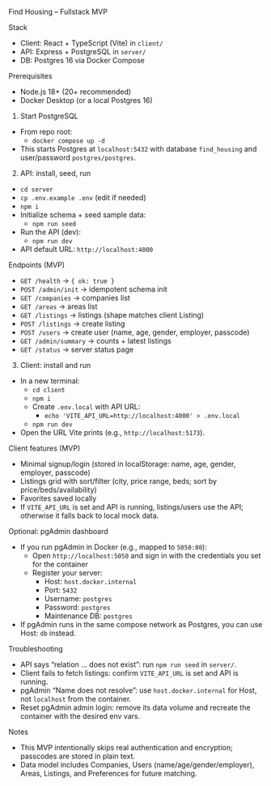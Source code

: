 Find Housing – Fullstack MVP

Stack
- Client: React + TypeScript (Vite) in `client/`
- API: Express + PostgreSQL in `server/`
- DB: Postgres 16 via Docker Compose

Prerequisites
- Node.js 18+ (20+ recommended)
- Docker Desktop (or a local Postgres 16)

1) Start PostgreSQL
- From repo root:
  - `docker compose up -d`
- This starts Postgres at `localhost:5432` with database `find_housing` and user/password `postgres/postgres`.

2) API: install, seed, run
- `cd server`
- `cp .env.example .env` (edit if needed)
- `npm i`
- Initialize schema + seed sample data:
  - `npm run seed`
- Run the API (dev):
  - `npm run dev`
- API default URL: `http://localhost:4000`

Endpoints (MVP)
- `GET /health` → `{ ok: true }`
- `POST /admin/init` → idempotent schema init
- `GET /companies` → companies list
- `GET /areas` → areas list
- `GET /listings` → listings (shape matches client Listing)
- `POST /listings` → create listing
- `POST /users` → create user (name, age, gender, employer, passcode)
- `GET /admin/summary` → counts + latest listings
- `GET /status` → server status page

3) Client: install and run
- In a new terminal:
  - `cd client`
  - `npm i`
  - Create `.env.local` with API URL:
    - `echo 'VITE_API_URL=http://localhost:4000' > .env.local`
  - `npm run dev`
- Open the URL Vite prints (e.g., `http://localhost:5173`).

Client features (MVP)
- Minimal signup/login (stored in localStorage: name, age, gender, employer, passcode)
- Listings grid with sort/filter (city, price range, beds; sort by price/beds/availability)
- Favorites saved locally
- If `VITE_API_URL` is set and API is running, listings/users use the API; otherwise it falls back to local mock data.

Optional: pgAdmin dashboard
- If you run pgAdmin in Docker (e.g., mapped to `5050:80`):
  - Open `http://localhost:5050` and sign in with the credentials you set for the container
  - Register your server:
    - Host: `host.docker.internal`
    - Port: `5432`
    - Username: `postgres`
    - Password: `postgres`
    - Maintenance DB: `postgres`
- If pgAdmin runs in the same compose network as Postgres, you can use Host: `db` instead.

Troubleshooting
- API says “relation ... does not exist”: run `npm run seed` in `server/`.
- Client fails to fetch listings: confirm `VITE_API_URL` is set and API is running.
- pgAdmin “Name does not resolve”: use `host.docker.internal` for Host, not `localhost` from the container.
- Reset pgAdmin admin login: remove its data volume and recreate the container with the desired env vars.

Notes
- This MVP intentionally skips real authentication and encryption; passcodes are stored in plain text.
- Data model includes Companies, Users (name/age/gender/employer), Areas, Listings, and Preferences for future matching.

